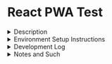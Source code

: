 # React PWA Test

<details><summary>Description</summary>
<p>  

loading...

</p>
</details>
<details><summary>Environment Setup Instructions</summary>
<p>

loading...

</p>
</details>
<details><summary>Development Log</summary>
<p>

3/13/22
- create github for project

3/14/22
- set up typescript boilerplate https://create-react-app.dev/docs/making-a-progressive-web-app/

3/17/22
- set up and test out basic PWA functionality
- bring in designs
- host on github pages at https://cb0806151.github.io/react-pwa-test/

3/18/22
- set up linting
- set up routes
- create basic homepage
- create basic prayers page
- create prayer modal
- open prayer modal
- integrate and test install app buttons
- implement icons

Backlog
- implement husky
- globalize modal system
- remove all cases of 'any' type

</p>
</details>
<details><summary>Notes and Such</summary>
<p>  

loading...

</p>
</details>